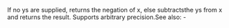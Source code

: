 If no ys are supplied, returns the negation of x, else subtractsthe ys from x and returns the result. Supports arbitrary precision.See also: -